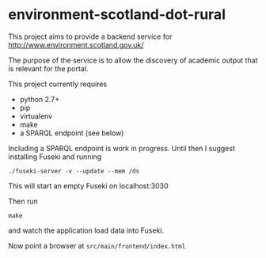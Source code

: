 environment-scotland-dot-rural
==============================

This project aims to provide a backend service for http://www.environment.scotland.gov.uk/

The purpose of the service is to allow the discovery of academic output that is relevant for the portal.

This project currently requires 
  * python 2.7+
  * pip
  * virtualenv
  * make
  * a SPARQL endpoint (see below)
  
Including a SPARQL endpoint is work in progress.
Until then I suggest installing Fuseki and running

```
./fuseki-server -v --update --mem /ds
```

This will start an empty Fuseki on localhost:3030

Then run
```
make
```
and watch the application load data into Fuseki.

Now point a browser at `src/main/frontend/index.html`
